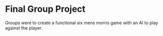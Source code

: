 # Final Group Project 

Groups were to create a functional six mens morris game with an AI to play against the player.
